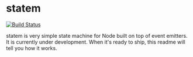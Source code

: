 # statem

[![Build Status](https://travis-ci.org/repeatingbeats/statem.png)](https://travis-ci.org/repeatingbeats/statem)

statem is very simple state machine for Node built on top of event emitters. It is currently under development. When it's ready to ship, this readme will tell you how it works.
